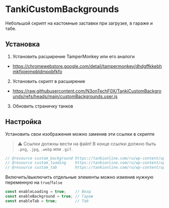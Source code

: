# TankiCustomBackgrounds

Небольшой скрипт на кастомные заставки при загрузке, в гараже и табе.

## Установка

1) Установить расширение TamperMonkey или его аналоги  
- https://chromewebstore.google.com/detail/tampermonkey/dhdgffkkebhmkfjojejmpbldmpobfkfo  
2) Установить скрипт в расширение  
- https://raw.githubusercontent.com/N3onTechF0X/TankiCustomBackgrounds/refs/heads/main/customBackgrounds.user.js  
3) Обновить страничку танков  

## Настройка

Установить свои изображения можно заменив эти ссылки в скрипте
> ⚠️ Ссылки должны вести на файл! В конце ссылки должно быть `.png`, `.jpg`, `.webp` или `.gif`.  
```js
// @resource custom_background https://tankionline.com/ru/wp-content/uploads/cache/2022/02/olipeada-min/2685032103.jpg
// @resource custom_loading    https://tankionline.com/ru/wp-content/uploads/cache/2022/02/olipeada-min/2685032103.jpg
// @resource custom_tab        https://tankionline.com/ru/wp-content/uploads/cache/2022/02/olipeada-min/2685032103.jpg
```

Включить/выключить отдельные элементы можно изменив нужную переменную на `true`/`false`  
```js
const enableLoading = true;    // Вход
const enableBackground = true; // Гараж
const enableTab = true;        // Таб
```

